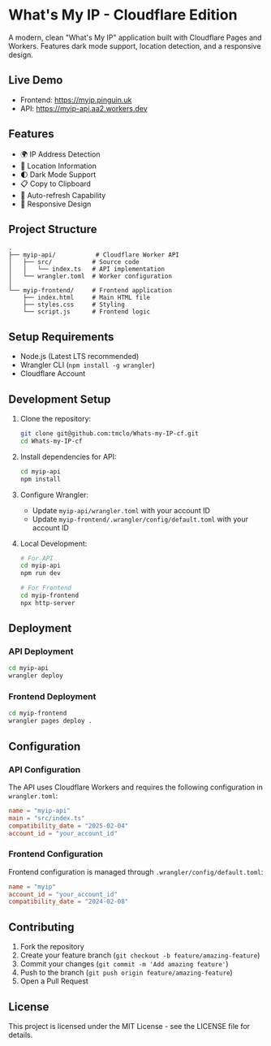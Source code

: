 # What's My IP - Cloudflare Edition

A modern, clean "What's My IP" application built with Cloudflare Pages and Workers. Features dark mode support, location detection, and a responsive design.

## Live Demo

- Frontend: https://myip.pinguin.uk
- API: https://myip-api.aa2.workers.dev

## Features

- 🌍 IP Address Detection
- 📍 Location Information
- 🌓 Dark Mode Support
- 📋 Copy to Clipboard
- 🔄 Auto-refresh Capability
- 📱 Responsive Design

## Project Structure

```
.
├── myip-api/           # Cloudflare Worker API
│   ├── src/           # Source code
│   │   └── index.ts   # API implementation
│   └── wrangler.toml  # Worker configuration
│
└── myip-frontend/     # Frontend application
    ├── index.html     # Main HTML file
    ├── styles.css     # Styling
    └── script.js      # Frontend logic
```

## Setup Requirements

- Node.js (Latest LTS recommended)
- Wrangler CLI (`npm install -g wrangler`)
- Cloudflare Account

## Development Setup

1. Clone the repository:
   ```bash
   git clone git@github.com:tmclo/Whats-my-IP-cf.git
   cd Whats-my-IP-cf
   ```

2. Install dependencies for API:
   ```bash
   cd myip-api
   npm install
   ```

3. Configure Wrangler:
   - Update `myip-api/wrangler.toml` with your account ID
   - Update `myip-frontend/.wrangler/config/default.toml` with your account ID

4. Local Development:
   ```bash
   # For API
   cd myip-api
   npm run dev

   # For Frontend
   cd myip-frontend
   npx http-server
   ```

## Deployment

### API Deployment
```bash
cd myip-api
wrangler deploy
```

### Frontend Deployment
```bash
cd myip-frontend
wrangler pages deploy .
```

## Configuration

### API Configuration
The API uses Cloudflare Workers and requires the following configuration in `wrangler.toml`:

```toml
name = "myip-api"
main = "src/index.ts"
compatibility_date = "2025-02-04"
account_id = "your_account_id"
```

### Frontend Configuration
Frontend configuration is managed through `.wrangler/config/default.toml`:

```toml
name = "myip"
account_id = "your_account_id"
compatibility_date = "2024-02-08"
```

## Contributing

1. Fork the repository
2. Create your feature branch (`git checkout -b feature/amazing-feature`)
3. Commit your changes (`git commit -m 'Add amazing feature'`)
4. Push to the branch (`git push origin feature/amazing-feature`)
5. Open a Pull Request

## License

This project is licensed under the MIT License - see the LICENSE file for details.